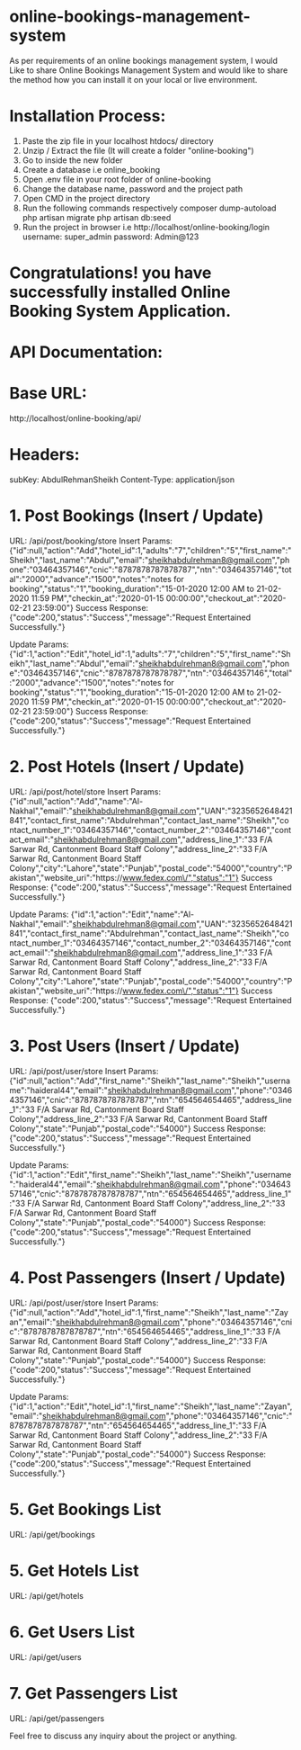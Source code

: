# online-bookings-management-system
As per requirements of an online bookings management system, I would Like to share Online Bookings Management System and would like to share the method how you can install it on your local or live environment.

# Installation Process:
1. Paste the zip file in your localhost htdocs/ directory
2. Unzip / Extract the file (It will create a folder "online-booking")
3. Go to inside the new folder
4. Create a database i.e online_booking
5. Open .env file in your root folder of online-booking
6. Change the database name, password and the project path
7. Open CMD in the project directory
8. Run the following commands respectively
composer dump-autoload
php artisan migrate
php artisan db:seed
9. Run the project in browser i.e http://localhost/online-booking/login
username: super_admin
password: Admin@123

# Congratulations! you have successfully installed Online Booking System Application.

# API Documentation:

# Base URL: 
http://localhost/online-booking/api/

# Headers:
subKey: AbdulRehmanSheikh
Content-Type: application/json

# 1. Post Bookings (Insert / Update)

URL: /api/post/booking/store
Insert Params:
{"id":null,"action":"Add","hotel_id":1,"adults":"7","children":"5","first_name":"Sheikh","last_name":"Abdul","email":"sheikhabdulrehman8@gmail.com","phone":"03464357146","cnic":"8787878787878787","ntn":"03464357146","total":"2000","advance":"1500","notes":"notes for booking","status":"1","booking_duration":"15-01-2020 12:00 AM to 21-02-2020 11:59 PM","checkin_at":"2020-01-15 00:00:00","checkout_at":"2020-02-21 23:59:00"}
Success Response:
{"code":200,"status":"Success","message":"Request Entertained Successfully."}


Update Params:
{"id":1,"action":"Edit","hotel_id":1,"adults":"7","children":"5","first_name":"Sheikh","last_name":"Abdul","email":"sheikhabdulrehman8@gmail.com","phone":"03464357146","cnic":"8787878787878787","ntn":"03464357146","total":"2000","advance":"1500","notes":"notes for booking","status":"1","booking_duration":"15-01-2020 12:00 AM to 21-02-2020 11:59 PM","checkin_at":"2020-01-15 00:00:00","checkout_at":"2020-02-21 23:59:00"}
Success Response:
{"code":200,"status":"Success","message":"Request Entertained Successfully."}

# 2. Post Hotels (Insert / Update)

URL: /api/post/hotel/store
Insert Params:
{"id":null,"action":"Add","name":"Al-Nakhal","email":"sheikhabdulrehman8@gmail.com","UAN":"3235652648421841","contact_first_name":"Abdulrehman","contact_last_name":"Sheikh","contact_number_1":"03464357146","contact_number_2":"03464357146","contact_email":"sheikhabdulrehman8@gmail.com","address_line_1":"33 F\/A Sarwar Rd, Cantonment Board Staff Colony","address_line_2":"33 F\/A Sarwar Rd, Cantonment Board Staff Colony","city":"Lahore","state":"Punjab","postal_code":"54000","country":"Pakistan","website_uri":"https:\/\/www.fedex.com\/","status":"1"}
Success Response:
{"code":200,"status":"Success","message":"Request Entertained Successfully."}


Update Params:
{"id":1,"action":"Edit","name":"Al-Nakhal","email":"sheikhabdulrehman8@gmail.com","UAN":"3235652648421841","contact_first_name":"Abdulrehman","contact_last_name":"Sheikh","contact_number_1":"03464357146","contact_number_2":"03464357146","contact_email":"sheikhabdulrehman8@gmail.com","address_line_1":"33 F\/A Sarwar Rd, Cantonment Board Staff Colony","address_line_2":"33 F\/A Sarwar Rd, Cantonment Board Staff Colony","city":"Lahore","state":"Punjab","postal_code":"54000","country":"Pakistan","website_uri":"https:\/\/www.fedex.com\/","status":"1"}
Success Response:
{"code":200,"status":"Success","message":"Request Entertained Successfully."}

# 3. Post Users (Insert / Update)

URL: /api/post/user/store
Insert Params:
{"id":null,"action":"Add","first_name":"Sheikh","last_name":"Sheikh","username":"haideral44","email":"sheikhabdulrehman8@gmail.com","phone":"03464357146","cnic":"8787878787878787","ntn":"654564654465","address_line_1":"33 F\/A Sarwar Rd, Cantonment Board Staff Colony","address_line_2":"33 F\/A Sarwar Rd, Cantonment Board Staff Colony","state":"Punjab","postal_code":"54000"}
Success Response:
{"code":200,"status":"Success","message":"Request Entertained Successfully."}


Update Params:
{"id":1,"action":"Edit","first_name":"Sheikh","last_name":"Sheikh","username":"haideral44","email":"sheikhabdulrehman8@gmail.com","phone":"03464357146","cnic":"8787878787878787","ntn":"654564654465","address_line_1":"33 F\/A Sarwar Rd, Cantonment Board Staff Colony","address_line_2":"33 F\/A Sarwar Rd, Cantonment Board Staff Colony","state":"Punjab","postal_code":"54000"}
Success Response:
{"code":200,"status":"Success","message":"Request Entertained Successfully."}

# 4. Post Passengers (Insert / Update)

URL: /api/post/user/store
Insert Params:
{"id":null,"action":"Add","hotel_id":1,"first_name":"Sheikh","last_name":"Zayan","email":"sheikhabdulrehman8@gmail.com","phone":"03464357146","cnic":"8787878787878787","ntn":"654564654465","address_line_1":"33 F\/A Sarwar Rd, Cantonment Board Staff Colony","address_line_2":"33 F\/A Sarwar Rd, Cantonment Board Staff Colony","state":"Punjab","postal_code":"54000"}
Success Response:
{"code":200,"status":"Success","message":"Request Entertained Successfully."}


Update Params:
{"id":1,"action":"Edit","hotel_id":1,"first_name":"Sheikh","last_name":"Zayan","email":"sheikhabdulrehman8@gmail.com","phone":"03464357146","cnic":"8787878787878787","ntn":"654564654465","address_line_1":"33 F\/A Sarwar Rd, Cantonment Board Staff Colony","address_line_2":"33 F\/A Sarwar Rd, Cantonment Board Staff Colony","state":"Punjab","postal_code":"54000"}
Success Response:
{"code":200,"status":"Success","message":"Request Entertained Successfully."}

# 5. Get Bookings List

URL: /api/get/bookings

# 5. Get Hotels List

URL: /api/get/hotels

# 6. Get Users List

URL: /api/get/users

# 7. Get Passengers List

URL: /api/get/passengers

Feel free to discuss any inquiry about the project or anything.
